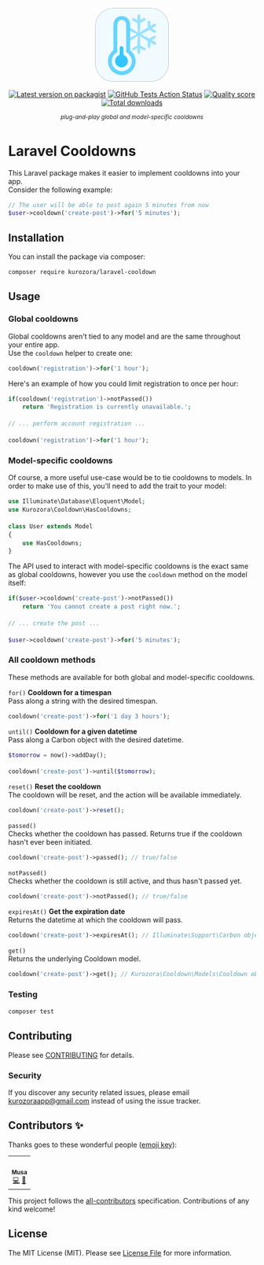 <p align="center"><img src=".github/icon.png" width="150"></p>

<p align="center">
<a href="https://packagist.org/packages/kurozora/laravel-cooldown"><img src="https://img.shields.io/packagist/v/kurozora/laravel-cooldown.svg?style=flat-square" alt="Latest version on packagist"></a>
<a href="https://github.com/kurozora/laravel-cooldown/actions?query=workflow%3Arun-tests+branch%3Amaster"><img src="https://img.shields.io/github/workflow/status/kurozora/laravel-cooldown/run-tests?label=tests" alt="GitHub Tests Action Status"></a>
<a href="https://scrutinizer-ci.com/g/kurozora/laravel-cooldown"><img src="https://img.shields.io/scrutinizer/g/kurozora/laravel-cooldown.svg?style=flat-square" alt="Quality score"></a>
<a href="https://packagist.org/packages/kurozora/laravel-cooldown"><img src="https://img.shields.io/packagist/dt/kurozora/laravel-cooldown.svg?style=flat-square" alt="Total downloads"></a>
</p>

<p align="center">
  <sup><em>plug-and-play global and model-specific cooldowns</em></sup>
</p>

# Laravel Cooldowns

This Laravel package makes it easier to implement cooldowns into your app.  
Consider the following example:
```php
// The user will be able to post again 5 minutes from now
$user->cooldown('create-post')->for('5 minutes');
```

## Installation

You can install the package via composer:

```bash
composer require kurozora/laravel-cooldown
```

## Usage
### Global cooldowns  
Global cooldowns aren't tied to any model and are the same throughout your entire app.  
Use the `cooldown` helper to create one:

```php
cooldown('registration')->for('1 hour');
```

Here's an example of how you could limit registration to once per hour:

```php
if(cooldown('registration')->notPassed())
    return 'Registration is currently unavailable.';

// ... perform account registration ...

cooldown('registration')->for('1 hour');
```

### Model-specific cooldowns
Of course, a more useful use-case would be to tie cooldowns to models. In order to make use of this, you'll need to add the trait to your model:

```php
use Illuminate\Database\Eloquent\Model;
use Kurozora\Cooldown\HasCooldowns;

class User extends Model
{
    use HasCooldowns;
}
```

The API used to interact with model-specific cooldowns is the exact same as global cooldowns, however you use the `cooldown` method on the model itself:  

```php
if($user->cooldown('create-post')->notPassed())
    return 'You cannot create a post right now.';

// ... create the post ...

$user->cooldown('create-post')->for('5 minutes');
````

### All cooldown methods
These methods are available for both global and model-specific cooldowns.

`for()` **Cooldown for a timespan**  
Pass along a string with the desired timespan.
```php
cooldown('create-post')->for('1 day 3 hours');
```

`until()` **Cooldown for a given datetime**  
Pass along a Carbon object with the desired datetime.
```php
$tomorrow = now()->addDay();

cooldown('create-post')->until($tomorrow);
```

`reset()` **Reset the cooldown**  
The cooldown will be reset, and the action will be available immediately.
```php
cooldown('create-post')->reset();
```

`passed()`  
Checks whether the cooldown has passed. Returns true if the cooldown hasn't ever been initiated.
```php
cooldown('create-post')->passed(); // true/false
```

`notPassed()`  
Checks whether the cooldown is still active, and thus hasn't passed yet.
```php
cooldown('create-post')->notPassed(); // true/false
```

`expiresAt()` **Get the expiration date**  
Returns the datetime at which the cooldown will pass.
```php
cooldown('create-post')->expiresAt(); // Illuminate\Support\Carbon object
````

`get()`  
Returns the underlying Cooldown model.
```php
cooldown('create-post')->get(); // Kurozora\Cooldown\Models\Cooldown object
````

### Testing

``` bash
composer test
```

## Contributing

Please see [CONTRIBUTING](CONTRIBUTING.md) for details.

### Security

If you discover any security related issues, please email kurozoraapp@gmail.com instead of using the issue tracker.

## Contributors ✨

Thanks goes to these wonderful people ([emoji key](https://allcontributors.org/docs/en/emoji-key)):

<!-- ALL-CONTRIBUTORS-LIST:START - Do not remove or modify this section -->
<!-- prettier-ignore-start -->
<!-- markdownlint-disable -->
<table>
  <tr>
    <td align="center"><a href="http://musa11971.me"><img src="https://avatars1.githubusercontent.com/u/21341801?v=4" width="100px;" alt=""/><br /><sub><b>Musa</b></sub></a><br /><a href="https://github.com/Kurozora/laravel-cooldown/commits?author=musa11971" title="Code">💻</a> <a href="https://github.com/Kurozora/laravel-cooldown/commits?author=musa11971" title="Documentation">📖</a></td>
  </tr>
</table>

<!-- markdownlint-enable -->
<!-- prettier-ignore-end -->
<!-- ALL-CONTRIBUTORS-LIST:END -->

This project follows the [all-contributors](https://github.com/all-contributors/all-contributors) specification. Contributions of any kind welcome!

## License

The MIT License (MIT). Please see [License File](LICENSE.md) for more information.